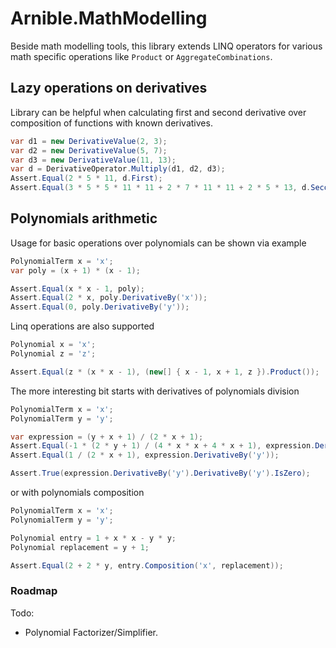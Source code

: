 # Arnible.MathModelling

Beside math modelling tools, this library extends LINQ operators for various math specific operations  like `Product` or `AggregateCombinations`.

## Lazy operations on derivatives

Library can be helpful when calculating first and second derivative over composition of functions with known derivatives.

```C#
var d1 = new DerivativeValue(2, 3);
var d2 = new DerivativeValue(5, 7);
var d3 = new DerivativeValue(11, 13);
var d = DerivativeOperator.Multiply(d1, d2, d3);
Assert.Equal(2 * 5 * 11, d.First);
Assert.Equal(3 * 5 * 5 * 11 * 11 + 2 * 7 * 11 * 11 + 2 * 5 * 13, d.Second);
```

## Polynomials arithmetic

Usage for basic operations over polynomials can be shown via example

```C#
PolynomialTerm x = 'x';
var poly = (x + 1) * (x - 1);

Assert.Equal(x * x - 1, poly);
Assert.Equal(2 * x, poly.DerivativeBy('x'));
Assert.Equal(0, poly.DerivativeBy('y'));
```

Linq operations are also supported

```C#
Polynomial x = 'x';
Polynomial z = 'z';

Assert.Equal(z * (x * x - 1), (new[] { x - 1, x + 1, z }).Product());
```

The more interesting bit starts with derivatives of polynomials division

```C#
PolynomialTerm x = 'x';
PolynomialTerm y = 'y';

var expression = (y + x + 1) / (2 * x + 1);
Assert.Equal(-1 * (2 * y + 1) / (4 * x * x + 4 * x + 1), expression.DerivativeBy('x'));
Assert.Equal(1 / (2 * x + 1), expression.DerivativeBy('y'));

Assert.True(expression.DerivativeBy('y').DerivativeBy('y').IsZero);
```

or with polynomials composition

```C#
PolynomialTerm x = 'x';
PolynomialTerm y = 'y';

Polynomial entry = 1 + x * x - y * y;
Polynomial replacement = y + 1;

Assert.Equal(2 + 2 * y, entry.Composition('x', replacement));
```

### Roadmap

Todo:
* Polynomial Factorizer/Simplifier.
